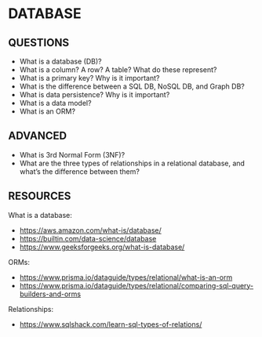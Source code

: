 # DATABASE

## QUESTIONS

- What is a database (DB)?
- What is a column? A row? A table? What do these represent?
- What is a primary key? Why is it important?
- What is the difference between a SQL DB, NoSQL DB, and Graph DB?
- What is data persistence? Why is it important? 
- What is a data model?
- What is an ORM?

## ADVANCED

- What is 3rd Normal Form (3NF)?
- What are the three types of relationships in a relational database, and what’s the difference between them?

## RESOURCES

What is a database:
- https://aws.amazon.com/what-is/database/
- https://builtin.com/data-science/database
- https://www.geeksforgeeks.org/what-is-database/

ORMs:
- https://www.prisma.io/dataguide/types/relational/what-is-an-orm
- https://www.prisma.io/dataguide/types/relational/comparing-sql-query-builders-and-orms

Relationships:
- https://www.sqlshack.com/learn-sql-types-of-relations/
